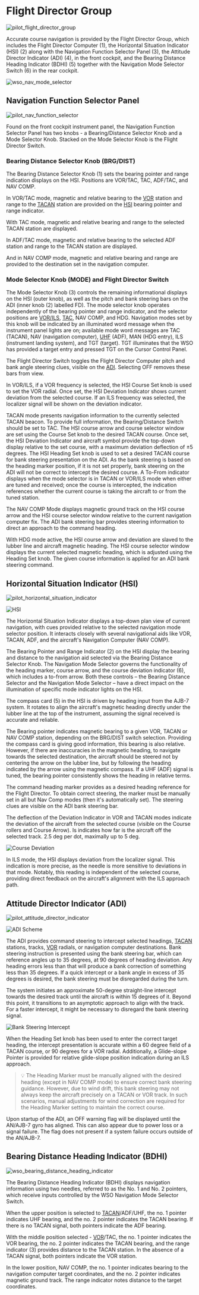 # Flight Director Group

![pilot_flight_director_group](../../img/pilot_flight_director_group_overview_numbered.jpg)

Accurate course navigation is provided by
the Flight Director Group, which includes the Flight Director Computer (<num>1</num>), the
Horizontal Situation
Indicator (HSI) (<num>2</num>) along with the Navigation Function Selector Panel (<num>3</num>), the
Attitude Director
Indicator (ADI) (<num>4</num>), in the front cockpit, and the
Bearing Distance Heading Indicator (BDHI) (<num>5</num>) together with the Navigation Mode Selector
Switch (<num>6</num>)
in the rear cockpit.

![wso_nav_mode_selector](../../img/wso_flight_director_group_small_overview.jpg)

## Navigation Function Selector Panel

![pilot_nav_function_selector](../../img/pilot_nav_function_selector.jpg)

Found on the front cockpit instrument panel, the Navigation Function Selector Panel has two knobs -
a Bearing/Distance Selector Knob and a Mode Selector Knob.
Stacked on the Mode Selector Knob is the Flight Director Switch.

### Bearing Distance Selector Knob (BRG/DIST)

The Bearing Distance Selector Knob (<num>1</num>) sets the bearing pointer and range indication
displays on the HSI.
Positions are VOR/TAC, TAC, ADF/TAC, and NAV COMP.

In VOR/TAC mode, magnetic and relative bearing to the [VOR](vor_ils.md)
station and range to the [TACAN](tacan.md) station are provided on
the [HSI](../../cockpit/pilot/flight_director_group.md#horizontal-situation-indicator) bearing
pointer and range indicator.

With TAC mode, magnetic and relative bearing and range to the selected TACAN
station are displayed.

In ADF/TAC mode, magnetic and relative bearing to the selected ADF station and
range to the TACAN station are displayed.

And in NAV COMP mode, magnetic and relative bearing and range are provided to
the destination set in the navigation computer.

### Mode Selector Knob (MODE) and Flight Director Switch

The Mode Selector Knob (<num>3</num>) controls the remaining informational displays on
the HSI (outer knob), as well as the pitch and bank steering bars on the ADI (inner knob
(<num>2</num>)
labelled FD). The mode selector knob operates independently of the bearing pointer and range
indicator, and the selector positions are [VOR/ILS](vor_ils.md), [TAC](tacan.md), NAV COMP, and HDG.
Navigation modes set by this knob will be indicated by an illuminated word message when the
instrument panel lights are on; available mode word messages are TAC (TACAN), NAV
(navigation computer), [UHF](uhf.md) (ADF), MAN (HDG entry), ILS (instrument landing
system), and TGT (target). TGT illuminates that the WSO has provided a target
entry and pressed TGT on the Cursor Control Panel.

The Flight Director Switch toggles the Flight Director Computer pitch
and bank angle steering clues, visible on
the [ADI](../../cockpit/pilot/flight_director_group.md#attitude-director-indicator). Selecting OFF
removes these bars from view.

In VOR/ILS, if a VOR frequency is selected,
the HSI Course Set knob is used to set the VOR radial. Once
set, the HSI Deviation Indicator shows current deviation from the selected course.
If an ILS frequency was selected, the localizer signal will be shown on the deviation indicator.

TACAN mode presents navigation information to the currently selected TACAN
beacon.
To provide full information, the Bearing/Distance Switch should be set to TAC.
The HSI course arrow and course selector window are set using the Course Set knob to
the desired TACAN course. Once set, the HSI Deviation Indicator and aircraft symbol
provide the top-down display relative to the set course, with a maximum
deviation deflection of ±5 degrees. The HSI Heading Set knob is used to set a
desired TACAN course for bank steering presentation on the ADI. As the bank steering
is based on the heading marker position, if it is not set properly, bank steering on the ADI will
not be correct to intercept the desired course. A To-From indicator displays when the mode selector
is in TACAN or VOR/ILS mode when either are tuned and received; once the
course is intercepted, the indication references whether the current course is taking the
aircraft to or from the tuned station.

The NAV COMP Mode displays magnetic ground track on the HSI course arrow and the HSI course
selector window relative to the current navigation computer fix. The ADI bank
steering bar provides steering information to direct an approach to the command
heading.

With HDG mode active, the HSI course arrow and deviation are slaved to the lubber
line and aircraft magnetic heading. The HSI course selector window displays the
current selected magnetic heading, which is adjusted using the Heading Set knob.
The given course information is applied for
an ADI bank steering command.

## Horizontal Situation Indicator (HSI)

![pilot_horizontal_situation_indicator](../../img/pilot_hsi.jpg)

![HSI](../../img/hsi.jpg)

The Horizontal Situation Indicator displays a top-down plan view of current
navigation, with cues provided relative to the selected navigation mode selector
position. It interacts closely with several navigational aids like VOR, TACAN, ADF,
and the aircraft's Navigation Computer (NAV COMP).

The Bearing Pointer and Range Indicator (<num>2</num>) on the HSI display the bearing and distance
to the navigation aid selected via the Bearing Distance Selector Knob.
The Navigation Mode Selector governs the functionality of the heading marker,
course arrow, and the course deviation indicator (<num>6</num>), which includes a to-from arrow.
Both these controls – the Bearing Distance Selector and the Navigation Mode Selector – have
a direct impact on the illumination of specific mode indicator lights on the HSI.

The compass card (<num>5</num>) in the HSI is driven by heading input from the AJB-7 system. It
rotates
to align the aircraft's magnetic heading directly under the lubber line at the top of the
instrument, assuming the signal received is accurate and reliable.

The Bearing pointer indicates magnetic bearing to a given VOR, TACAN or NAV COMP station,
depending on the BRG/DIST switch selection. Providing the compass card is giving good information,
this bearing is also relative. However, if there are inaccuracies in the magnetic heading,
to navigate towards the selected destination, the aircraft should be steered not by centering
the arrow on the lubber line, but by following the heading indicated by the arrow using
the magnetic compass. If a UHF (ADF) signal is tuned, the bearing pointer consistently shows
the heading in relative terms.

The command heading marker provides as a desired heading reference for the Flight Director.
To obtain correct steering, the marker must be manually set in all but Nav Comp modes (then
it's automatically set). The steering clues are visible on the ADI bank steering bar.

The deflection of the Deviation Indicator in VOR and TACAN modes indicate the deviation of the
aircraft from the selected course (visible on the Course rollers and Course Arrow).
Is indicates how far is the aircraft off the selected track. 2.5 deg per dot, maximally
up to 5 deg.

![Course Deviation](../../img/hsi_course_deviation.jpg)

In ILS mode, the HSI displays deviation from the localizer signal. This indication is more precise,
as the needle is more sensitive to deviations in that mode. Notably, this reading is independent
of the selected course, providing direct feedback on the aircraft's alignment with the ILS
approach path.

## Attitude Director Indicator (ADI)

![pilot_attitude_director_indicator](../../img/pilot_attitude_director_indicator.jpg)

![ADI Scheme](../../img/adi_scheme.jpg)

The ADI provides command steering to intercept selected headings, [TACAN](tacan.md)
stations, tracks, [VOR](vor_ils.md) radials, or navigation computer destinations. Bank
steering instruction is presented using the bank steering bar, which can
reference angles up to 35 degrees, at 90 degrees of heading deviation. Any heading errors
less than that will produce a bank correction of something less than 35 degrees. If a quick
intercept or a bank angle in excess of 35 degrees is desired, the bank steering must
be disregarded during the turn.

The system initiates an approximate 50-degree straight-line intercept towards the desired
track until the aircraft is within 15 degrees of it. Beyond this point, it transitions
to an asymptotic approach to align with the track. For a faster intercept, it might be necessary
to disregard the bank steering signal.

![Bank Steering Intercept](../../img/bank_steering_intercept.jpg)

When the Heading Set knob has been used to enter the correct target heading, the
intercept presentation is accurate within a 60 degree field of a TACAN course,
or 90 degrees for a VOR radial. Additionally, a Glide-slope Pointer is provided
for relative glide-slope position indication during an ILS approach.

> 💡 The Heading Marker must be manually aligned with the desired heading (except in NAV COMP mode)
> to ensure correct bank steering guidance. However, due to wind drift, this bank steering
> may not always keep the aircraft precisely on a TACAN or VOR track. In such scenarios,
> manual adjustments for wind correction are required for the Heading Marker setting to maintain
> the correct course.

Upon startup of the ADI, an OFF warning flag will be displayed until the AN/AJB-7 gyro has aligned.
This can also appear due to power loss or a signal failure. The flag does not present if a system
failure occurs outside of the AN/AJB-7.

## Bearing Distance Heading Indicator (BDHI)

![wso_bearing_distance_heading_indicator](../../img/wso_bdhi.jpg)

The Bearing Distance Heading Indicator (BDHI)
displays navigation information using two needles, referred to as the No. 1 and No. 2 pointers,
which receive inputs controlled by the WSO Navigation Mode Selector Switch.

When the upper position is selected to [TACAN](tacan.md)/ADF/UHF, the no. 1 pointer
indicates UHF bearing, and the no. 2 pointer indicates the TACAN bearing. If
there is no TACAN signal, both pointers indicate the ADF bearing.

With the middle position selected - [VOR](vor_ils.md)/TAC, the no. 1 pointer indicates
the VOR bearing, the no. 2 pointer indicates the TACAN bearing, and the range indicator
(<num>3</num>)
provides distance to the TACAN station. In the absence of a TACAN signal,
both pointers indicate the VOR station.

In the lower position, NAV COMP, the no. 1 pointer indicates bearing to the
navigation computer target coordinates, and the no. 2 pointer indicates magnetic
ground track. The range indicator notes distance to the target coordinates.
